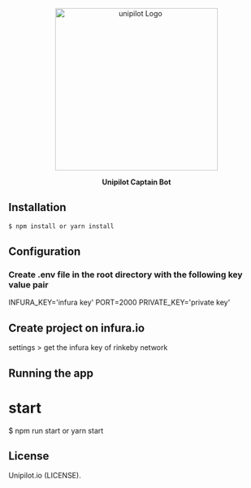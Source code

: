 <p align="center">
  <a href="https://unipilot.io/" target="blank"><img src="https://unipilot.io/wp-content/uploads/2021/05/logo_transparent-1-1024x152.png" width="320" alt="unipilot Logo" /></a>
</p>

[circleci-image]: https://img.shields.io/circleci/build/github/nestjs/nest/master?token=abc123def456
[circleci-url]: https://circleci.com/gh/nestjs/nest

  <p align="center"><strong>Unipilot Captain Bot</strong></p>


## Installation

```bash
$ npm install or yarn install
```

## Configuration

### Create .env file in the root directory with the following key value pair



INFURA_KEY='infura key'
PORT=2000
PRIVATE_KEY='private key'



## Create project on infura.io
settings > get the infura key of rinkeby network


## Running the app


# start
$ npm run start or yarn start


## License

Unipilot.io (LICENSE).
